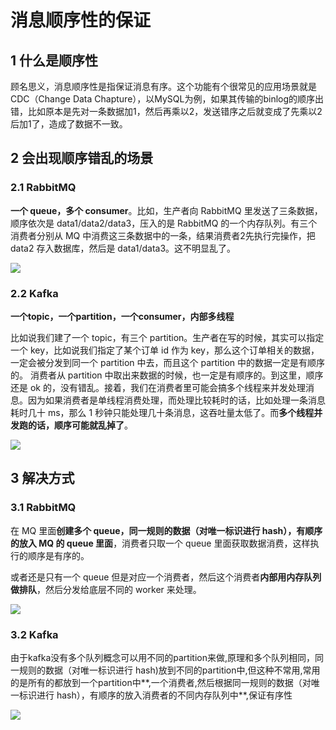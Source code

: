 # 消息顺序性的保证

## 1 什么是顺序性

顾名思义，消息顺序性是指保证消息有序。这个功能有个很常见的应用场景就是CDC（Change Data Chapture），以MySQL为例，如果其传输的binlog的顺序出错，比如原本是先对一条数据加1，然后再乘以2，发送错序之后就变成了先乘以2后加1了，造成了数据不一致。

## 2 会出现顺序错乱的场景

### 2.1 RabbitMQ

**一个 queue，多个 consumer**。比如，生产者向 RabbitMQ 里发送了三条数据，顺序依次是 data1/data2/data3，压入的是 RabbitMQ 的一个内存队列。有三个消费者分别从 MQ 中消费这三条数据中的一条，结果消费者2先执行完操作，把 data2 存入数据库，然后是 data1/data3。这不明显乱了。

![](http://dist415.oss-cn-beijing.aliyuncs.com/rabbitmq-order-01.png)

### 2.2 Kafka

**一个topic，一个partition，一个consumer，内部多线程**

比如说我们建了一个 topic，有三个 partition。生产者在写的时候，其实可以指定一个 key，比如说我们指定了某个订单 id 作为 key，那么这个订单相关的数据，一定会被分发到同一个 partition 中去，而且这个 partition 中的数据一定是有顺序的。
消费者从 partition 中取出来数据的时候，也一定是有顺序的。到这里，顺序还是 ok 的，没有错乱。接着，我们在消费者里可能会搞多个线程来并发处理消息。因为如果消费者是单线程消费处理，而处理比较耗时的话，比如处理一条消息耗时几十 ms，那么 1 秒钟只能处理几十条消息，这吞吐量太低了。而**多个线程并发跑的话，顺序可能就乱掉了**。

![](http://dist415.oss-cn-beijing.aliyuncs.com/kafka-order-01.png)

## 3 解决方式

### 3.1 RabbitMQ

在 MQ 里面**创建多个 queue，同一规则的数据（对唯一标识进行 hash），有顺序的放入 MQ 的 queue 里面**，消费者只取一个 queue 里面获取数据消费，这样执行的顺序是有序的。

或者还是只有一个 queue 但是对应一个消费者，然后这个消费者**内部用内存队列做排队**，然后分发给底层不同的 worker 来处理。

![](http://dist415.oss-cn-beijing.aliyuncs.com/rabbitmq-order-02.png)



### 3.2 Kafka

由于kafka没有多个队列概念可以用不同的partition来做,原理和多个队列相同，同一规则的数据（对唯一标识进行 hash)放到不同的partition中,但这种不常用,常用的是所有的都放到一个partition中**,一个消费者,然后根据同一规则的数据（对唯一标识进行 hash），有顺序的放入消费者的不同内存队列中**,保证有序性

![](http://dist415.oss-cn-beijing.aliyuncs.com/kafka-order-02.png)

